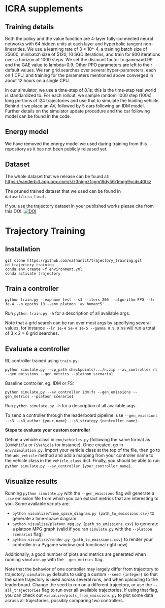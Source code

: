 # ICRA supplements

## Training details

Both the policy and the value function are 4-layer fully-connected neural networks with 64 hidden units at each layer and hyperbolic tangent non-linearities. We use a learning rate of 3 * 10^-4, a training batch size of 25600, minibatch size of 5120, 10 SGD iterations, and train for 800 iterations over a horizon of 1000 steps.
We set the discount factor to gamma=0.99 and the GAE value to lambda=0.9. Other PPO parameters are left to their default values. We ran grid searches over several hyper-parameters, each on 1 CPU, and training for the parameters mentioned above converged in about 12 hours on a single CPU.

In our simulator, we use a time-step of 0.1s; this is the time-step real world is standardized to. For each rollout,  we sample random 1000 step (100s) long portions of I24 trajectories and use that to simulate the leading vehicle. Behind it we place an AV, followed by 5 cars following an IDM model. Further details on the simulator update procedure and the car following model can be found in the code. 

## Energy model

We have removed the energy model we used during training from this repository as it has not been publicly released yet. 

## Dataset

The whole dataset that we release can be found at: https://vanderbilt.app.box.com/s/z3nignz1cgm16dy56r1mqg9ycds40tkz

The pruned trained dataset that we used can be found in `dataset/icra_final`. 

If you use the trajectory dataset in your published works please cite from this DOI: [![DOI](https://zenodo.org/badge/DOI/10.5281/zenodo.6366761.svg)](https://doi.org/10.5281/zenodo.6366761)

# Trajectory Training

## Installation

```
git clone https://github.com/nathanlct/trajectory_training.git
cd trajectory_training
conda env create -f environment.yml
conda activate trajectory
```

## Train a controller

```
python train.py --expname test --s3 --iters 200 --algorithm PPO --lr 3e-4 --n_epochs 10 --env_platoon 'av human*5'
```

Run `python train.py -h` for a description of all available args. 

Note that a grid search can be ran over most args by specifying several values, for instance `--lr 1e-4 5e-4 1e-5 --gamma 0.9 0.99` will run a total of 3 x 2 = 6 grid searches. 

## Evaluate a controller

RL controller trained using `train.py`:

```
python simulate.py --cp_path checkpoints/.../n.zip --av_controller rl --gen_emissions --gen_metrics --platoon scenario1
```

Baseline controller, eg. IDM or FS:

```
python simulate.py --av_controller idm|fs --gen_emissions --gen_metrics --platoon scenario1
```

Run `python simulate.py -h` for a description of all available args.

To send a controller through the leaderboard pipeline, use `--gen_emissions --s3 --s3_author {your_name} --s3_strategy {controller_name}`.

**Steps to evaluate your custom controller**

Define a vehicle class in `env/vehicles.py` (following the same format as `IDMVehicle` or `FSVehicle` for instance). Once created, go in `env/simulation.py`, import your vehicle class at the top of the file, then go to the `add_vehicle` method and add a mapping from your controller name to the vehicle class in the `vehicle_class` dict. Finally, you should be able to run `python simulate.py --av_controller {your_controller_name}`.

## Visualize results

Running `python simulate.py` with the `--gen_emissions` flag will generate a `.csv` emission file from which you can extract metrics that are interesting to you. Some available scripts are:

- `python visualize/time_space_diagram.py {path_to_emissions.csv}` to generate a time-space diagram
- `python visualize/platoon_mpg.py {path_to_emissions.csv}` to generate a platoon MPG graph (valid if you ran `simulate.py` with the `--platoon scenario1` flag)
- `python visualize/render.py {path_to_emissions.csv}` to render your controller in a Pygame window (not functional right now)

Additionally, a good number of plots and metrics are generated when running `simulate.py` with the `--gen_metrics` flag. 

Note that the behavior of one controller may largely differ from trajectory to trajectory. `simulate.py` defaults to using a custom `--seed {integer}` so that the same trajectory is used across several runs, and when uploading to the leaderboard. Change the seed to run on a different trajectory, or use the `--all_trajectories` flag to run over all available trajectories. If using that flag, you can check out `visualize/plots_from_emissions.py` to plot some data across all trajectories, possibly comparing two controllers. 
